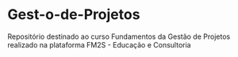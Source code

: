 # Gest-o-de-Projetos
Repositório destinado ao curso Fundamentos da Gestão de Projetos realizado na plataforma FM2S - Educação e Consultoria
